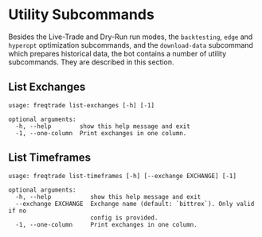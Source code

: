 # Utility Subcommands

Besides the Live-Trade and Dry-Run run modes, the `backtesting`, `edge` and `hyperopt` optimization subcommands, and the `download-data` subcommand which prepares historical data, the bot contains a number of utility subcommands. They are described in this section.

## List Exchanges

```
usage: freqtrade list-exchanges [-h] [-1]

optional arguments:
  -h, --help        show this help message and exit
  -1, --one-column  Print exchanges in one column.
```

## List Timeframes

```
usage: freqtrade list-timeframes [-h] [--exchange EXCHANGE] [-1]

optional arguments:
  -h, --help           show this help message and exit
  --exchange EXCHANGE  Exchange name (default: `bittrex`). Only valid if no
                       config is provided.
  -1, --one-column     Print exchanges in one column.

```
